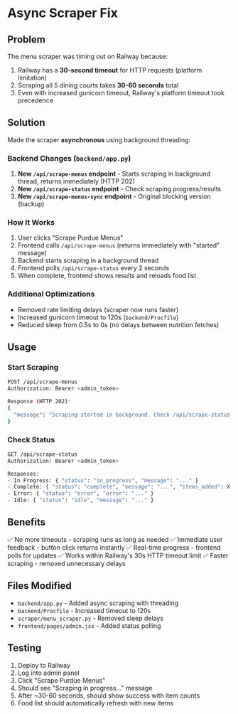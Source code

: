 # Async Scraper Fix

## Problem
The menu scraper was timing out on Railway because:
1. Railway has a **30-second timeout** for HTTP requests (platform limitation)
2. Scraping all 5 dining courts takes **30-60 seconds** total
3. Even with increased gunicorn timeout, Railway's platform timeout took precedence

## Solution
Made the scraper **asynchronous** using background threading:

### Backend Changes (`backend/app.py`)

1. **New `/api/scrape-menus` endpoint** - Starts scraping in background thread, returns immediately (HTTP 202)
2. **New `/api/scrape-status` endpoint** - Check scraping progress/results
3. **New `/api/scrape-menus-sync` endpoint** - Original blocking version (backup)

### How It Works

1. User clicks "Scrape Purdue Menus"
2. Frontend calls `/api/scrape-menus` (returns immediately with "started" message)
3. Backend starts scraping in a background thread
4. Frontend polls `/api/scrape-status` every 2 seconds
5. When complete, frontend shows results and reloads food list

### Additional Optimizations

- Removed rate limiting delays (scraper now runs faster)
- Increased gunicorn timeout to 120s (`backend/Procfile`)
- Reduced sleep from 0.5s to 0s (no delays between nutrition fetches)

## Usage

### Start Scraping
```bash
POST /api/scrape-menus
Authorization: Bearer <admin_token>

Response (HTTP 202):
{
  "message": "Scraping started in background. Check /api/scrape-status for progress."
}
```

### Check Status
```bash
GET /api/scrape-status
Authorization: Bearer <admin_token>

Responses:
- In Progress: { "status": "in_progress", "message": "..." }
- Complete: { "status": "complete", "message": "...", "items_added": X, ... }
- Error: { "status": "error", "error": "..." }
- Idle: { "status": "idle", "message": "..." }
```

## Benefits

✅ No more timeouts - scraping runs as long as needed
✅ Immediate user feedback - button click returns instantly
✅ Real-time progress - frontend polls for updates
✅ Works within Railway's 30s HTTP timeout limit
✅ Faster scraping - removed unnecessary delays

## Files Modified

- `backend/app.py` - Added async scraping with threading
- `backend/Procfile` - Increased timeout to 120s
- `scraper/menu_scraper.py` - Removed sleep delays
- `frontend/pages/admin.jsx` - Added status polling

## Testing

1. Deploy to Railway
2. Log into admin panel
3. Click "Scrape Purdue Menus"
4. Should see "Scraping in progress..." message
5. After ~30-60 seconds, should show success with item counts
6. Food list should automatically refresh with new items
